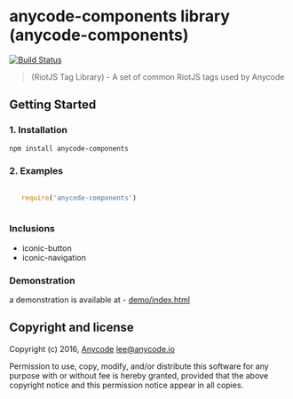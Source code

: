# anycode-components library (anycode-components)

[![Build Status](https://travis-ci.org/any-code/anycode-components.svg?branch=master)](https://travis-ci.org/any-code/anycode-components)

> (RiotJS Tag Library) - A set of common RiotJS tags used by Anycode

## Getting Started

### 1. Installation

``` bash
npm install anycode-components
```

### 2. Examples

``` javascript
   
   require('anycode-components')
   
```

### Inclusions

- iconic-button
- iconic-navigation

### Demonstration

a demonstration is available at -
[demo/index.html](demo/index.html "demo/index.html")

## Copyright and license
Copyright (c) 2016, [Anycode](https://anycode.io/ "Anycode") <lee@anycode.io>

Permission to use, copy, modify, and/or distribute this software for any
purpose with or without fee is hereby granted, provided that the above
copyright notice and this permission notice appear in all copies.
